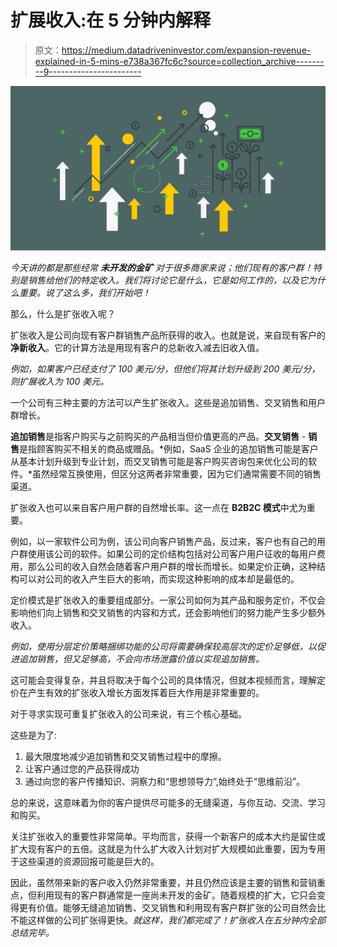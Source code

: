# 扩展收入:在 5 分钟内解释

> 原文：<https://medium.datadriveninvestor.com/expansion-revenue-explained-in-5-mins-e738a367fc6c?source=collection_archive---------9----------------------->

![](img/7618163cec4fef8cb62153f52baa7047.png)

*今天讲的都是那些经常* ***未开发的金矿*** *对于很多商家来说；他们现有的客户群！特别是销售给他们的特定收入。我们将讨论它是什么，它是如何工作的，以及它为什么重要。说了这么多，我们开始吧！*

那么，什么是扩张收入呢？

扩张收入是公司向现有客户群销售产品所获得的收入。也就是说，来自现有客户的**净新收入**。它的计算方法是用现有客户的总新收入减去旧收入值。

*例如，如果客户已经支付了 100 美元/分，但他们将其计划升级到 200 美元/分，则扩展收入为 100 美元。*

一个公司有三种主要的方法可以产生扩张收入。这些是追加销售、交叉销售和用户群增长。

**追加销售**是指客户购买与之前购买的产品相当但价值更高的产品。**交叉销售** - **销售**是指顾客购买不相关的商品或赠品。*例如，SaaS 企业的追加销售可能是客户从基本计划升级到专业计划，而交叉销售可能是客户购买咨询包来优化公司的软件。*虽然经常互换使用，但区分这两者非常重要，因为它们通常需要不同的销售渠道。

扩张收入也可以来自客户用户群的自然增长率。这一点在 **B2B2C 模式**中尤为重要。

例如，以一家软件公司为例，该公司向客户销售产品，反过来，客户也有自己的用户群使用该公司的软件。如果公司的定价结构包括对公司客户用户征收的每用户费用，那么公司的收入自然会随着客户用户群的增长而增长。如果定价正确，这种结构可以对公司的收入产生巨大的影响，而实现这种影响的成本却是最低的。

定价模式是扩张收入的重要组成部分。一家公司如何为其产品和服务定价，不仅会影响他们向上销售和交叉销售的内容和方式，还会影响他们的努力能产生多少额外收入。

*例如，使用分层定价策略捆绑功能的公司将需要确保较高层次的定价足够低，以促进追加销售，但又足够高，不会向市场泄露价值以实现追加销售。*

这可能会变得复杂，并且将取决于每个公司的具体情况，但就本视频而言，理解定价在产生有效的扩张收入增长方面发挥着巨大作用是非常重要的。

对于寻求实现可重复扩张收入的公司来说，有三个核心基础。

这些是为了:

1.  最大限度地减少追加销售和交叉销售过程中的摩擦。
2.  让客户通过您的产品获得成功
3.  通过向您的客户传播知识、洞察力和“思想领导力”,始终处于“思维前沿”。

总的来说，这意味着为你的客户提供尽可能多的无缝渠道，与你互动、交流、学习和购买。

关注扩张收入的重要性非常简单。平均而言，获得一个新客户的成本大约是留住或扩大现有客户的五倍。这就是为什么扩大收入计划对扩大规模如此重要，因为专用于这些渠道的资源回报可能是巨大的。

因此，虽然带来新的客户收入仍然非常重要，并且仍然应该是主要的销售和营销重点，但利用现有的客户群通常是一座尚未开发的金矿。随着规模的扩大，它只会变得更有价值。能够无缝追加销售、交叉销售和利用现有客户群扩张的公司自然会比不能这样做的公司扩张得更快。*就这样，我们都完成了！扩张收入在五分钟内全部总结完毕。*